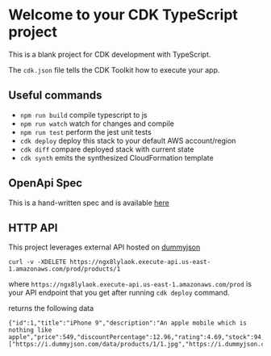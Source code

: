# Welcome to your CDK TypeScript project

This is a blank project for CDK development with TypeScript.

The `cdk.json` file tells the CDK Toolkit how to execute your app.

## Useful commands

* `npm run build`   compile typescript to js
* `npm run watch`   watch for changes and compile
* `npm run test`    perform the jest unit tests
* `cdk deploy`      deploy this stack to your default AWS account/region
* `cdk diff`        compare deployed stack with current state
* `cdk synth`       emits the synthesized CloudFormation template

## OpenApi Spec
This is a hand-written spec and is available [here](./assets/openapi.yaml)

## HTTP API
This project leverages external API hosted on [dummyjson](https://dummyjson.com/docs/products)

```shell
curl -v -XDELETE https://ngx8lylaok.execute-api.us-east-1.amazonaws.com/prod/products/1
```
where `https://ngx8lylaok.execute-api.us-east-1.amazonaws.com/prod` is your API endpoint that you get after running `cdk deploy` command.

returns the following data
```json5
{"id":1,"title":"iPhone 9","description":"An apple mobile which is nothing like apple","price":549,"discountPercentage":12.96,"rating":4.69,"stock":94,"brand":"Apple","category":"smartphones","thumbnail":"https://i.dummyjson.com/data/products/1/thumbnail.jpg","images":["https://i.dummyjson.com/data/products/1/1.jpg","https://i.dummyjson.com/data/products/1/2.jpg","https://i.dummyjson.com/data/products/1/3.jpg","https://i.dummyjson.com/data/products/1/4.jpg","https://i.dummyjson.com/data/products/1/thumbnail.jpg"]}
```